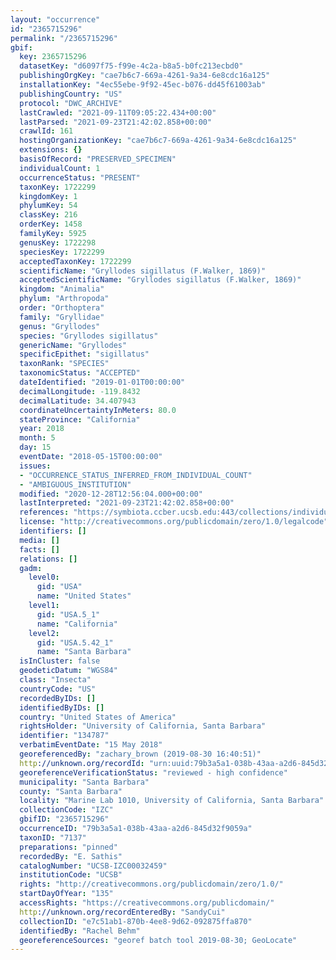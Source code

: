 ```yaml
---
layout: "occurrence"
id: "2365715296"
permalink: "/2365715296"
gbif:
  key: 2365715296
  datasetKey: "d6097f75-f99e-4c2a-b8a5-b0fc213ecbd0"
  publishingOrgKey: "cae7b6c7-669a-4261-9a34-6e8cdc16a125"
  installationKey: "4ec55ebe-9f92-45ec-b076-dd45f61003ab"
  publishingCountry: "US"
  protocol: "DWC_ARCHIVE"
  lastCrawled: "2021-09-11T09:05:22.434+00:00"
  lastParsed: "2021-09-23T21:42:02.858+00:00"
  crawlId: 161
  hostingOrganizationKey: "cae7b6c7-669a-4261-9a34-6e8cdc16a125"
  extensions: {}
  basisOfRecord: "PRESERVED_SPECIMEN"
  individualCount: 1
  occurrenceStatus: "PRESENT"
  taxonKey: 1722299
  kingdomKey: 1
  phylumKey: 54
  classKey: 216
  orderKey: 1458
  familyKey: 5925
  genusKey: 1722298
  speciesKey: 1722299
  acceptedTaxonKey: 1722299
  scientificName: "Gryllodes sigillatus (F.Walker, 1869)"
  acceptedScientificName: "Gryllodes sigillatus (F.Walker, 1869)"
  kingdom: "Animalia"
  phylum: "Arthropoda"
  order: "Orthoptera"
  family: "Gryllidae"
  genus: "Gryllodes"
  species: "Gryllodes sigillatus"
  genericName: "Gryllodes"
  specificEpithet: "sigillatus"
  taxonRank: "SPECIES"
  taxonomicStatus: "ACCEPTED"
  dateIdentified: "2019-01-01T00:00:00"
  decimalLongitude: -119.8432
  decimalLatitude: 34.407943
  coordinateUncertaintyInMeters: 80.0
  stateProvince: "California"
  year: 2018
  month: 5
  day: 15
  eventDate: "2018-05-15T00:00:00"
  issues:
  - "OCCURRENCE_STATUS_INFERRED_FROM_INDIVIDUAL_COUNT"
  - "AMBIGUOUS_INSTITUTION"
  modified: "2020-12-28T12:56:04.000+00:00"
  lastInterpreted: "2021-09-23T21:42:02.858+00:00"
  references: "https://symbiota.ccber.ucsb.edu:443/collections/individual/index.php?occid=134787"
  license: "http://creativecommons.org/publicdomain/zero/1.0/legalcode"
  identifiers: []
  media: []
  facts: []
  relations: []
  gadm:
    level0:
      gid: "USA"
      name: "United States"
    level1:
      gid: "USA.5_1"
      name: "California"
    level2:
      gid: "USA.5.42_1"
      name: "Santa Barbara"
  isInCluster: false
  geodeticDatum: "WGS84"
  class: "Insecta"
  countryCode: "US"
  recordedByIDs: []
  identifiedByIDs: []
  country: "United States of America"
  rightsHolder: "University of California, Santa Barbara"
  identifier: "134787"
  verbatimEventDate: "15 May 2018"
  georeferencedBy: "zachary_brown (2019-08-30 16:40:51)"
  http://unknown.org/recordId: "urn:uuid:79b3a5a1-038b-43aa-a2d6-845d32f9059a"
  georeferenceVerificationStatus: "reviewed - high confidence"
  municipality: "Santa Barbara"
  county: "Santa Barbara"
  locality: "Marine Lab 1010, University of California, Santa Barbara"
  collectionCode: "IZC"
  gbifID: "2365715296"
  occurrenceID: "79b3a5a1-038b-43aa-a2d6-845d32f9059a"
  taxonID: "7137"
  preparations: "pinned"
  recordedBy: "E. Sathis"
  catalogNumber: "UCSB-IZC00032459"
  institutionCode: "UCSB"
  rights: "http://creativecommons.org/publicdomain/zero/1.0/"
  startDayOfYear: "135"
  accessRights: "https://creativecommons.org/publicdomain/"
  http://unknown.org/recordEnteredBy: "SandyCui"
  collectionID: "e7c51ab1-870b-4ee8-9d62-092875ffa870"
  identifiedBy: "Rachel Behm"
  georeferenceSources: "georef batch tool 2019-08-30; GeoLocate"
---
```

